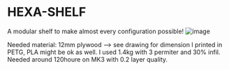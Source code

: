 # HEXA-SHELF
A modular shelf to make almost every configuration possible!
![image](https://user-images.githubusercontent.com/50234008/120808227-27720380-c549-11eb-88f8-5ca3f4113d3d.png)

Needed material: 
12mm plywood --> see drawing for dimension
I printed in PETG, PLA might be ok as well. I used 1.4kg with 3 permiter and 30% infil. Needed around 120houre on MK3 with 0.2 layer quality.
